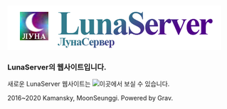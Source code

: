 ![](/assets/logo.png)

### LunaServer의 웹사이트입니다.

새로운 LunaServer 웹사이트는 ![이곳](http://luna.mcmoonserver.com)에서 보실 수 있습니다.  

2016~2020 Kamansky, MoonSeunggi. Powered by Grav.